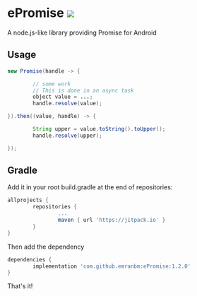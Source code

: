 # ePromise [![](https://jitpack.io/v/emranbm/ePromise.svg)](https://jitpack.io/#emranbm/ePromise)
A node.js-like library providing Promise for Android

## Usage
```java
new Promise(handle -> {

        // some work
        // This is done in an async task
        object value = ...;
        handle.resolve(value);

}).then((value, handle) -> {

        String upper = value.toString().toUpper();
        handle.resolve(upper);

});

```
## Gradle
Add it in your root build.gradle at the end of repositories:
```gradle
allprojects {
        repositories {
                ...
                maven { url 'https://jitpack.io' }
        }
}
```
Then add the dependency
```gradle
dependencies {
        implementation 'com.github.emranbm:ePromise:1.2.0'
}
```
That's it!
